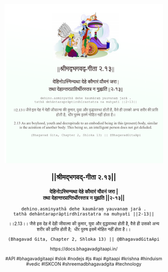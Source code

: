 <img src="../../asset/BG_2_13.png"/>
<center><h2>||श्रीमद्‍भगवद्‍-गीता २.१३||</h2>
<h3>देहिनोऽस्मिन्यथा देहे कौमारं यौवनं जरा |<br/>तथा देहान्तरप्राप्तिर्धीरस्तत्र न मुह्यति ||२-१३||</h3>
<pre>dehino.asminyathā dehe kaumāraṃ yauvanaṃ jarā .<br/>tathā dehāntaraprāptirdhīrastatra na muhyati ||2-13||</pre>
<p>।।2.13।। जैसे इस देह में देही जीवात्मा की कुमार, युवा और वृद्धावस्था होती है, वैसे ही उसको अन्य शरीर की प्राप्ति होती है;  धीर पुरुष इसमें मोहित नहीं होता है।।</p>
<pre>(Bhagavad Gita, Chapter 2, Shloka 13) || @BhagavadGitaApi</pre><p>https://docs.bhagavadgitaapi.in/</p><p>#API #bhagavadgitaapi #slok #nodejs #js #api #gitaapi #krishna #hinduism #vedic #ISKCON #shreemadbhagavadgita #technology</p></center>